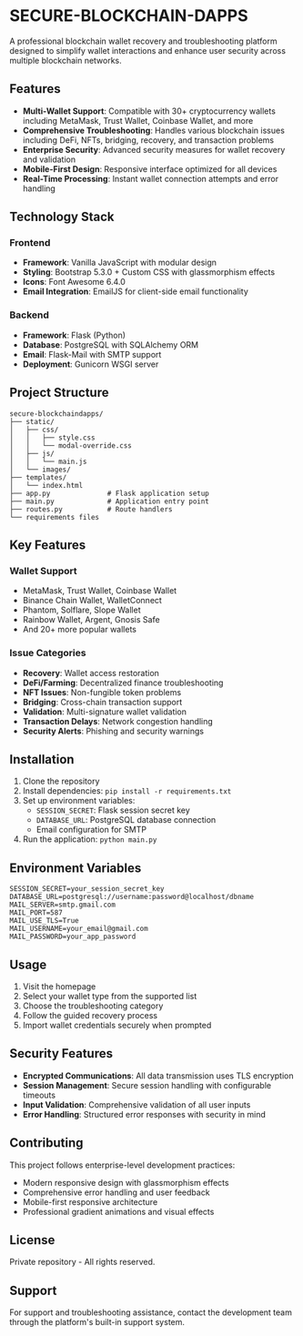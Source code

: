 # SECURE-BLOCKCHAIN-DAPPS

A professional blockchain wallet recovery and troubleshooting platform designed to simplify wallet interactions and enhance user security across multiple blockchain networks.

## Features

- **Multi-Wallet Support**: Compatible with 30+ cryptocurrency wallets including MetaMask, Trust Wallet, Coinbase Wallet, and more
- **Comprehensive Troubleshooting**: Handles various blockchain issues including DeFi, NFTs, bridging, recovery, and transaction problems
- **Enterprise Security**: Advanced security measures for wallet recovery and validation
- **Mobile-First Design**: Responsive interface optimized for all devices
- **Real-Time Processing**: Instant wallet connection attempts and error handling

## Technology Stack

### Frontend
- **Framework**: Vanilla JavaScript with modular design
- **Styling**: Bootstrap 5.3.0 + Custom CSS with glassmorphism effects
- **Icons**: Font Awesome 6.4.0
- **Email Integration**: EmailJS for client-side email functionality

### Backend
- **Framework**: Flask (Python)
- **Database**: PostgreSQL with SQLAlchemy ORM
- **Email**: Flask-Mail with SMTP support
- **Deployment**: Gunicorn WSGI server

## Project Structure

```
secure-blockchaindapps/
├── static/
│   ├── css/
│   │   ├── style.css
│   │   └── modal-override.css
│   ├── js/
│   │   └── main.js
│   └── images/
├── templates/
│   └── index.html
├── app.py              # Flask application setup
├── main.py             # Application entry point
├── routes.py           # Route handlers
└── requirements files
```

## Key Features

### Wallet Support
- MetaMask, Trust Wallet, Coinbase Wallet
- Binance Chain Wallet, WalletConnect
- Phantom, Solflare, Slope Wallet
- Rainbow Wallet, Argent, Gnosis Safe
- And 20+ more popular wallets

### Issue Categories
- **Recovery**: Wallet access restoration
- **DeFi/Farming**: Decentralized finance troubleshooting
- **NFT Issues**: Non-fungible token problems
- **Bridging**: Cross-chain transaction support
- **Validation**: Multi-signature wallet validation
- **Transaction Delays**: Network congestion handling
- **Security Alerts**: Phishing and security warnings

## Installation

1. Clone the repository
2. Install dependencies: `pip install -r requirements.txt`
3. Set up environment variables:
   - `SESSION_SECRET`: Flask session secret key
   - `DATABASE_URL`: PostgreSQL database connection
   - Email configuration for SMTP
4. Run the application: `python main.py`

## Environment Variables

```env
SESSION_SECRET=your_session_secret_key
DATABASE_URL=postgresql://username:password@localhost/dbname
MAIL_SERVER=smtp.gmail.com
MAIL_PORT=587
MAIL_USE_TLS=True
MAIL_USERNAME=your_email@gmail.com
MAIL_PASSWORD=your_app_password
```

## Usage

1. Visit the homepage
2. Select your wallet type from the supported list
3. Choose the troubleshooting category
4. Follow the guided recovery process
5. Import wallet credentials securely when prompted

## Security Features

- **Encrypted Communications**: All data transmission uses TLS encryption
- **Session Management**: Secure session handling with configurable timeouts
- **Input Validation**: Comprehensive validation of all user inputs
- **Error Handling**: Structured error responses with security in mind

## Contributing

This project follows enterprise-level development practices:

- Modern responsive design with glassmorphism effects
- Comprehensive error handling and user feedback
- Mobile-first responsive architecture
- Professional gradient animations and visual effects

## License

Private repository - All rights reserved.

## Support

For support and troubleshooting assistance, contact the development team through the platform's built-in support system.
